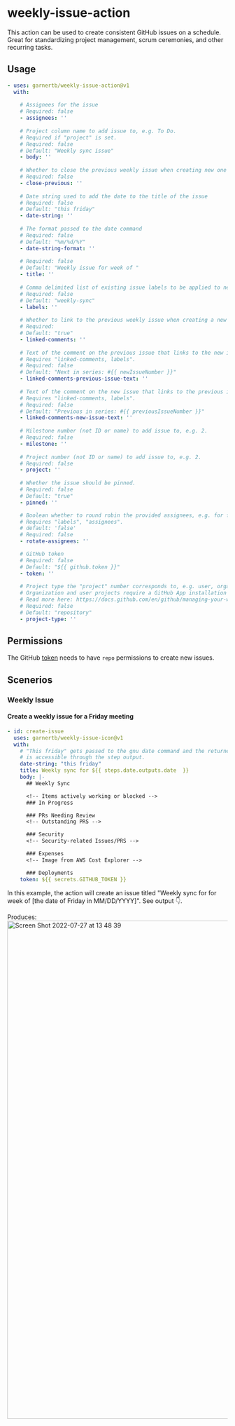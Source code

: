 # weekly-issue-action

This action can be used to create consistent GitHub issues on a schedule. Great for standardizing project management,
scrum ceremonies, and other recurring tasks.

## Usage

```yaml
- uses: garnertb/weekly-issue-action@v1
  with: 
  
    # Assignees for the issue 
    # Required: false
    - assignees: '' 
    
    # Project column name to add issue to, e.g. To Do.
    # Required if "project" is set. 
    # Required: false
    # Default: "Weekly sync issue" 
    - body: ''
    
    # Whether to close the previous weekly issue when creating new one 
    # Required: false
    - close-previous: ''
    
    # Date string used to add the date to the title of the issue 
    # Required: false
    # Default: "this friday" 
    - date-string: ''
    
    # The format passed to the date command 
    # Required: false
    # Default: "%m/%d/%Y" 
    - date-string-format: ''
    
    # Required: false
    # Default: "Weekly issue for week of " 
    - title: ''
    
    # Comma delimited list of existing issue labels to be applied to new issue, e.g. "bug, ci". 
    # Required: false
    # Default: "weekly-sync" 
    - labels: ''
    
    # Whether to link to the previous weekly issue when creating a new one 
    # Required: 
    # Default: "true" 
    - linked-comments: ''
    
    # Text of the comment on the previous issue that links to the new issue.
    # Requires "linked-comments, labels". 
    # Required: false
    # Default: "Next in series: #{{ newIssueNumber }}" 
    - linked-comments-previous-issue-text: ''
    
    # Text of the comment on the new issue that links to the previous issue.
    # Requires "linked-comments, labels". 
    # Required: false
    # Default: "Previous in series: #{{ previousIssueNumber }}" 
    - linked-comments-new-issue-text: ''
    
    # Milestone number (not ID or name) to add issue to, e.g. 2. 
    # Required: false
    - milestone: ''
    
    # Project number (not ID or name) to add issue to, e.g. 2. 
    # Required: false
    - project: ''
    
    # Whether the issue should be pinned. 
    # Required: false
    # Default: "true" 
    - pinned: ''

    # Boolean whether to round robin the provided assignees, e.g. for first responder duties.
    # Requires "labels", "assignees".
    # default: 'false'
    # Required: false
    - rotate-assignees: ''

    # GitHub token 
    # Required: false
    # Default: "${{ github.token }}" 
    - token: ''
    
    # Project type the "project" number corresponds to, e.g. user, organization, or repository project. 
    # Organization and user projects require a GitHub App installation access token, OAuth token, or Personal Access Token.
    # Read more here: https://docs.github.com/en/github/managing-your-work-on-github/about-project-boards. 
    # Required: false
    # Default: "repository" 
    - project-type: ''
```

## Permissions

The GitHub [token][token docs] needs to have `repo` permissions to create new issues.

## Scenerios

### Weekly Issue

#### Create a weekly issue for a Friday meeting

```yaml
- id: create-issue
  uses: garnertb/weekly-issue-icon@v1
  with:
    # "This friday" gets passed to the gnu date command and the returned date 
    # is accessible through the step output.
    date-string: "this friday"
    title: Weekly sync for ${{ steps.date.outputs.date  }}
    body: |- 
      ## Weekly Sync

      <!-- Items actively working or blocked -->
      ### In Progress

      ### PRs Needing Review
      <!-- Outstanding PRS -->

      ### Security
      <!-- Security-related Issues/PRS -->

      ### Expenses
      <!-- Image from AWS Cost Explorer -->

      ### Deployments
    token: ${{ secrets.GITHUB_TOKEN }}
```

In this example, the action will create an issue titled "Weekly sync for for week of [the date of Friday in MM/DD/YYYY]".  See output 👇. 

Produces: 
<img width="1137" alt="Screen Shot 2022-07-27 at 13 48 39" src="https://user-images.githubusercontent.com/1141646/181359527-a600598c-603f-4c27-aa2c-2ddd2ebd2057.png">

[token docs]: https://docs.github.com/en/authentication/keeping-your-account-and-data-secure/creating-a-personal-access-token
  